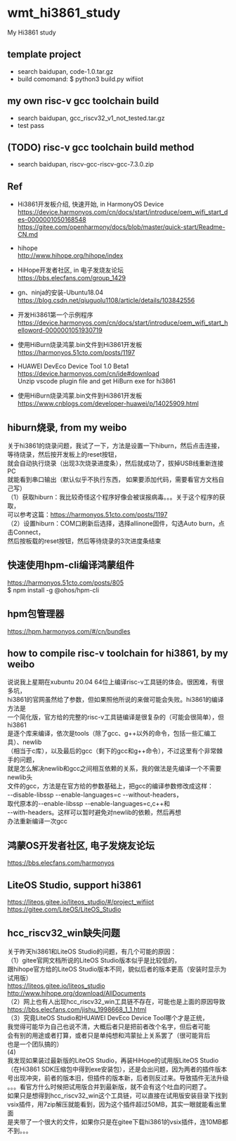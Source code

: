 # wmt_hi3861_study
My Hi3861 study

## template project  
* search baidupan, code-1.0.tar.gz  
* build comomand: $ python3 build.py wifiiot  

## my own risc-v gcc toolchain build  
* search baidupan, gcc_riscv32_v1_not_tested.tar.gz  
* test pass  

## (TODO) risc-v gcc toolchain build method    
* search baidupan, riscv-gcc-riscv-gcc-7.3.0.zip  

## Ref  
* Hi3861开发板介绍, 快速开始, in HarmonyOS Device    
https://device.harmonyos.com/cn/docs/start/introduce/oem_wifi_start_des-0000001050168548  
https://gitee.com/openharmony/docs/blob/master/quick-start/Readme-CN.md  

* hihope  
http://www.hihope.org/hihope/index  

* HiHope开发者社区, in 电子发烧友论坛    
https://bbs.elecfans.com/group_1429  

* gn、ninja的安装-Ubuntu18.04  
https://blog.csdn.net/qiuguolu1108/article/details/103842556  

* 开发Hi3861第一个示例程序  
https://device.harmonyos.com/cn/docs/start/introduce/oem_wifi_start_helloword-0000001051930719  

* 使用HiBurn烧录鸿蒙.bin文件到Hi3861开发板  
https://harmonyos.51cto.com/posts/1197  

* HUAWEI DevEco Device Tool 1.0 Beta1  
https://device.harmonyos.com/cn/ide#download  
Unzip vscode plugin file and get HiBurn exe for hi3861     

* 使用HiBurn烧录鸿蒙.bin文件到Hi3861开发板  
https://www.cnblogs.com/developer-huawei/p/14025909.html  

## hiburn烧录, from my weibo    
关于hi3861的烧录问题，我试了一下，方法是设置一下hiburn，然后点击连接，  
等待烧录，然后按开发板上的reset按钮，  
就会自动执行烧录（出现3次烧录进度条），然后就成功了，拔掉USB线重新连接PC  
就能看到串口输出（默认似乎不执行东西，  如果要添加代码，需要看官方文档自己写）  
（1）获取hiburn：我比较奇怪这个程序好像会被误报病毒。。。关于这个程序的获取，  
可以参考这篇：https://harmonyos.51cto.com/posts/1197   
（2）设置hiburn：COM口刷新后选择，选择allinone固件，勾选Auto burn，点击Connect，  
然后按板载的reset按钮，然后等待烧录的3次进度条结束  

## 快速使用hpm-cli编译鸿蒙组件   
https://harmonyos.51cto.com/posts/805  
$ npm install -g @ohos/hpm-cli  

## hpm包管理器   
https://hpm.harmonyos.com/#/cn/bundles  

## how to compile risc-v toolchain for hi3861, by my weibo  
说说我上星期在xubuntu 20.04 64位上编译risc-v工具链的体会。很困难，有很多坑，  
hi3861的官网虽然给了参数，但如果照他所说的来做可能会失败。hi3861的编译方法是  
一个简化版，官方给的完整的risc-v工具链编译是很复杂的（可能会很简单），但hi3861  
是逐个库来编译，依次是tools（除了gcc、g++以外的命令，包括一些汇编工具）、newlib  
（相当于c库），以及最后的gcc（剩下的gcc和g++命令），不过这里有个非常棘手的问题，  
就是怎么解决newlib和gcc之间相互依赖的关系，我的做法是先编译一个不需要newlib头  
文件的gcc，方法是在官方给的参数基础上，把gcc的编译参数修改成这样：  
--disable-libssp --enable-languages=c --without-headers，  
取代原本的--enable-libssp --enable-languages=c,c++和  
--with-headers。这样可以暂时避免对newlib的依赖，然后再想  
办法重新编译一次gcc  

## 鸿蒙OS开发者社区, 电子发烧友论坛  
https://bbs.elecfans.com/harmonyos  

## LiteOS Studio, support hi3861  
https://liteos.gitee.io/liteos_studio/#/project_wifiiot  
https://gitee.com/LiteOS/LiteOS_Studio  

## hcc_riscv32_win缺失问题  
关于昨天hi3861和LiteOS Studio的问题，有几个可能的原因：  
（1）gitee官网文档所说的LiteOS Studio版本似乎是比较低的，  
跟hihope官方给的LiteOS Studio版本不同，貌似后者的版本更高（安装时显示为试用版）  
https://liteos.gitee.io/liteos_studio  
http://www.hihope.org/download/AllDocuments  
（2）网上也有人出现hcc_riscv32_win工具链不存在，可能也是上面的原因导致  
https://bbs.elecfans.com/jishu_1998668_1_1.html  
（3）究竟LiteOS Studio和HUAWEI DevEco Device Tool哪个才是正统，  
我觉得可能华为自己也说不清，大概后者只是把前者改个名字，但后者可能  
会有别的用途或者打算，或者只是单纯想和鸿蒙扯上关系罢了（很可能背后  
也是一个团队搞的）  
(4)  
我发现如果装过最新版的LiteOS Studio，再装HiHope的试用版LiteOS Studio  
（在Hi3861 SDK压缩包中得到exe安装包），还是会出问题，因为两者的插件版本  
号出现冲突，前者的版本旧，但插件的版本新，后者则反过来。导致插件无法升级  
。。。看官方什么时候把试用版合并到最新版，就不会有这个吐血的问题了。  
如果只是想得到hcc_riscv32_win这个工具链，可以直接在试用版安装目录下找到  
vsix插件，用7zip解压就能看到，因为这个插件超过50MB，其实一眼就能看出里面  
是夹带了一个很大的文件，如果你只是在gitee下载hi3861的vsix插件，连10MB都  
不到。。。  
